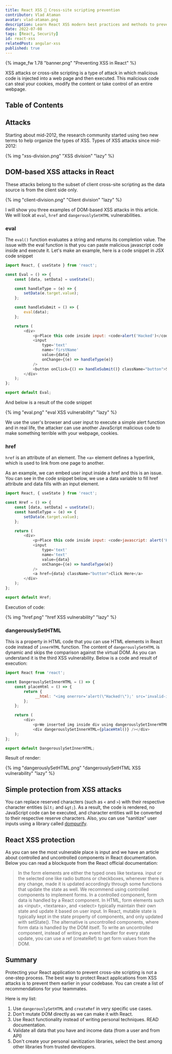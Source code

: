 ```yaml
---
title: React XSS 🐛 Cross-site scripting prevention
contributor: Vlad Ataman
avatar: vlad-ataman.png
description: Learn React XSS modern best practices and methods to prevent cross-site scripting attacks in React (JavaScript) applications. 🔒
date: 2022-07-08
tags: [React, Security]
id: react-xss
relatedPost: angular-xss
published: true
---
```

{% image_fw 1.78 "banner.png" "Preventing XSS in React" %}

XSS attacks or cross-site scripting is a type of attack in which malicious code is injected into a web page and then executed. This malicious code can steal your cookies, modify the content or take control of an entire webpage.

## Table of Contents
<!-- toc -->

## Attacks

Starting about mid-2012, the research community started using two new terms to help organize the types of XSS. Types of XSS attacks since mid-2012:

{% img "xss-division.png" "XSS division" "lazy" %}

## DOM-based XSS attacks in React

These attacks belong to the subset of client cross-site scripting as the data source is from the client side only.

{% img "client-division.png" "Client division" "lazy" %}

I will show you three examples of DOM-based XSS attacks in this article. We will look at `eval`, `href` and `dangerouslySetHTML` vulnerabilities.

### eval

The `eval()` function evaluates a string and returns its completion value. The issue with the eval function is that you can paste malicious javascript code inside and execute it. Let's make an example, here is a code snippet in JSX code snippet

``` javascript Code snippet
import React, { useState } from 'react';

const Eval = () => {
    const [data, setData] = useState();

    const handleType = (e) => {
        setData(e.target.value);
    };

    const handleSubmit = () => {
        eval(data);
    };

    return (
        <div>
            <p>Place this code inside input: <code>alert('Hacked')</code></p>
            <input
                type='text'
                name='firstName'
                value={data}
                onChange={(e) => handleType(e)}
            />
            <button onClick={() => handleSubmit()} className="button">Submit</button>{' '}
        </div>
    );
};

export default Eval;
```

And below is a result of the code snippet

{% img "eval.png" "eval XSS vulnerability" "lazy" %}

We use the user's browser and user input to execute a simple alert function and in real life, the attacker can use another JavaScript malicious code to make something terrible with your webpage, cookies.

### href

`href` is an attribute of an element. The `<a>` element defines a hyperlink, which is used to link from one page to another.

As an example, we can embed user input inside a href and this is an issue. You can see in the code snippet below, we use a data variable to fill href attribute and data fills with an input element.

``` javascript Code snippet
import React, { useState } from 'react';

const Href = () => {
    const [data, setData] = useState();
    const handleType = (e) => {
        setData(e.target.value);
    };

    return (
        <div>
            <p>Place this code inside input: <code>javascript: alert('Hacked');</code></p>
            <input
                type='text'
                name='text'
                value={data}
                onChange={(e) => handleType(e)}
            />
            <a href={data} className="button">Click Here</a>
        </div>
    );
};

export default Href;
```

Execution of code:

{% img "href.png" "href XSS vulnerability" "lazy" %}

### dangerouslySetHTML

This is a property in HTML code that you can use HTML elements in React code instead of `innerHTML` function. The content of `dangerouslySetHTML` is dynamic and skips the comparison against the virtual DOM. As you can understand it is the third XSS vulnerability. Below is a code and result of execution:

``` javascript Code snippet
import React from 'react';

const DangerouslySetInnerHTML = () => {
    const placeHtml = () => {
        return {
             __html: "<img onerror='alert(\"Hacked!\");' src='invalid-image' />",
        };
    };

    return (
        <div>
            <p>We inserted img inside div using dangerouslySetInnerHTML property and add js code in onerror attribute</p>
            <div dangerouslySetInnerHTML={placeHtml()} /></div>
    );
};

export default DangerouslySetInnerHTML;
```

Result of render:

{% img "dangerouslySetHTML.png" "dangerouslySetHTML XSS vulnerability" "lazy" %}

## Simple protection from XSS attacks

You can replace reserved characters (such as `<` and `>`) with their respective character entities (`&lt;` and `&gt;`). As a result, the code is rendered, no JavaScript code can be executed, and character entities will be converted to their respective reserve characters. Also, you can use "sanitize" user inputs using a library called [dompurify](https://github.com/cure53/DOMPurify).

## React XSS protection

As you can see the most vulnerable place is input and we have an article about controlled and uncontrolled components in React documentation.
Below you can read a blockquote from the React official documentation:

> In the form elements are either the typed ones like textarea. input or the selected one like radio buttons or checkboxes, whenever there is any change, made it is updated accordingly through some functions that update the state as well.
We recommend using controlled components to implement forms. In a controlled component, form data is handled by a React component.
In HTML, form elements such as \<input\>, \<textarea\>, and \<select\> typically maintain their own state and update it based on user input. In React, mutable state is typically kept in the state property of components, and only updated with setState().
The alternative is uncontrolled components, where form data is handled by the DOM itself.
To write an uncontrolled component, instead of writing an event handler for every state update, you can use a ref (createRef) to get form values from the DOM.

## Summary

Protecting your React application to prevent cross-site scripting is not a one-step process. The best way to protect React applications from XSS attacks is to prevent them earlier in your codebase. You can create a list of recommendations for your teammates.

Here is my list:

1. Use `dangerouslySetHTML` and `createRef` in very specific use cases.
2. Don't mutate DOM directly as we can make it with React.
3. Use React functionality instead of writing personal techniques. READ documentation.
4. Validate all data that you have and income data (from a user and from API)
5. Don't create your personal sanitization libraries, select the best among other libraries from trusted developers.
